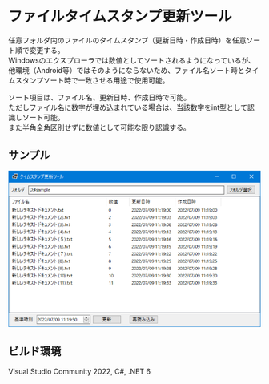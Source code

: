 # ファイルタイムスタンプ更新ツール

任意フォルダ内のファイルのタイムスタンプ（更新日時・作成日時）を任意ソート順で変更する。  
Windowsのエクスプローラでは数値としてソートされるようになっているが、他環境（Android等）ではそのようにならないため、ファイル名ソート時とタイムスタンプソート時で一致させる用途で使用可能。

ソート項目は、ファイル名、更新日時、作成日時で可能。  
ただしファイル名に数字が埋め込まれている場合は、当該数字をint型として認識しソート可能。  
また半角全角区別せずに数値として可能な限り認識する。


## サンプル

<img src="https://github.com/iuill/images/blob/main/filetimestampmodifier/img.png">

## ビルド環境

Visual Studio Community 2022, C#, .NET 6
